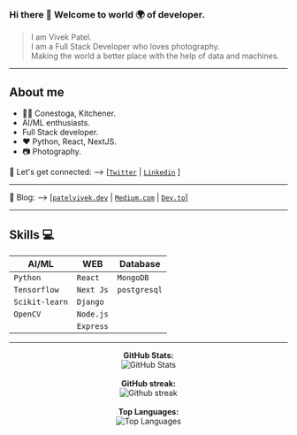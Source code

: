 ### Hi there 👋 Welcome to world 🌍 of developer.
  > I am Vivek Patel.<br>
  > I am a Full Stack Developer who loves photography.<br>
  > Making the world a better place with the help of data and machines.<br>

---

## About me
- 👨‍🎓 Conestoga, Kitchener.<br>
- AI/ML enthusiasts.<br>
- Full Stack developer. <br>
- :heart: Python, React, NextJS. <br/>
- :camera: Photography.<br>

🤝 Let's get connected: --> [[`Twitter`](https://www.twitter.com/patelvivekdev) | [`Linkedin`](https://www.linkedin.com/in/patelvivekdev/) ]

--- 

📖 Blog:  --> [[`patelvivek.dev`](https://patelvivek.dev/blog) | [`Medium.com`](https://patelvivekdotdev.medium.com/) | [`Dev.to`](https://dev.to/patelvivekdev)]
  
---
## Skills :computer:


| **AI/ML**     | **WEB**       |**Database**    |
| ------------- | ------------- | -------------- |
| `Python`      | `React`       | `MongoDB`      |
| `Tensorflow`  | `Next Js`     | `postgresql`   |
| `Scikit-learn`| `Django`      |                |
| `OpenCV`      | `Node.js`     |                |
|               | `Express`     |                |


---

<p align="center">
  <b>GitHub Stats:</b><br/>
  <img alt="GitHub Stats" src="https://github-readme-stats-git-masterrstaa-rickstaa.vercel.app/api?username=patelvivekdev&count_private=true&&show_icons=true&theme=dark"/>
  <br/>
  <br/>
  <b>GitHub streak:</b><br/>
  <img alt="Github streak" src="https://streak-stats.demolab.com/?user=patelvivekdev&theme=onedark"/>
  <br/>
  <br/>
  <b>Top Languages:</b><br/>
    <img alt="Top Languages" src="https://github-readme-stats.vercel.app/api/top-langs/?username=patelvivekdev&hide=jupyter%20notebook">
  <br>
</p>

